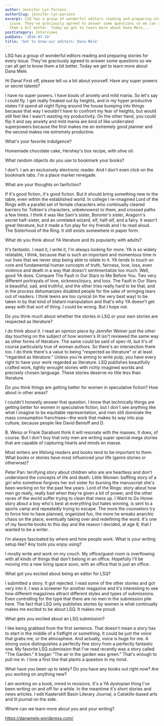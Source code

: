 ```yaml
---
author: Jennifer Lyn Parsons
authorSlug: jennifer-lyn-parsons
excerpt: LSQ has a group of wonderful editors reading and preparing stories for every
  issue. They've graciously agreed to answer some questions so we can all get to know
  them a bit better. Today we get to learn more about Dana Mele...
postCategory: Interviews
pubDate: '2016-07-19'
title: 'Get to know our editors: Dana Mele'
---
```

LSQ has a group of wonderful editors reading and preparing stories for every issue. They've graciously agreed to answer some questions so we can all get to know them a bit better. Today we get to learn more about Dana Mele.

Hi Dana! First off, please tell us a bit about yourself. Have any super powers or secret talents?

I have no super powers. I have bouts of anxiety and mild mania. So let's say I could fly. I get really freaked out by heights, and in my hyper productive states I'd spend all night flying around the house bumping into things because that way I wouldn't have to confront my fear of heights, but would still feel like I wasn't wasting my productivity. On the other hand, you could flip it and say anxiety and mild mania are kind of like underrated superpowers because the first makes me an extremely good planner and the second makes me extremely productive.

What's your favorite indulgence?

Homemade chocolate cake, Hershey's box recipe, with olive oil.

What random objects do you use to bookmark your books?

I don't. I am an exclusively electronic reader. And I don't even click on the bookmark tabs. I'm a place marker renegade.

What are your thoughts on fanfiction?

If it's good fiction, it's good fiction. But it should bring something new to the table, even within the established world. In college I re-imagined Lord of the Rings with a parallel set of female characters who continually cleared barriers for Tolkien's characters, unbeknownst to them, and crossed paths a few times. I think it was like Sam's sister, Boromir's sister, Aragorn's secret half-sister, and an unrelated wizard, elf, half-elf, and a fairy. It wasn't great literature, but it made a fun play for my friends and I to read aloud. The Sisterhood of the Ring. It still exists somewhere in paper form.

What do you think about YA literature and its popularity with adults?

It's fantastic. I read it, I write it, I'm always looking for more. YA is so widely relatable, I think, because that is such an important and momentous time in our lives that we never stop being able to relate to it. YA tends to touch on core and fundamental human concepts of truth, fairness, love, loss, even violence and death in a way that doesn't sentimentalize too much. Well, good YA does. Compare The Fault in Our Stars to Me Before You. Two very different portrayals of love, sickness/injury, and loss. The Fault in Our Stars is beautiful, sad, and truthful, and the other tries really hard to be that, and in the process dehumanizes disabled people for the sake of wringing tears out of readers. I think teens are too cynical (in the very best way) to be taken in by that kind of blatant manipulation and that's why YA doesn't get away with that sort of thing. I could be wrong. But I hope not.

Do you think much about whether the stories in LSQ or your own stories are respected as literature?

I do think about it. I read an opinion piece by Jennifer Weiner just the other day touching on the subject of how women's lit isn't reviewed the same way as other forms of literature. The same could be said of spec-lit, but it's of course particularly true of woman authors. So there's an intersection there too. I do think there's a value to being "respected as literature" or at least "regarded as literature." Unless you're aiming to write pulp, you have every right to have your work regarded as literature. LSQ publishes beautifully crafted work, tightly wrought stories with richly imagined worlds and precisely chosen language. These stories deserve no title less than literature.

Do you think things are getting better for women in speculative fiction? How about in other areas?

I couldn't honestly answer that question. I know that technically things are getting better for women in speculative fiction, but I don't see anything like what I imagine to be equitable representation, and men still dominate the mass consumption franchises—the work that makes its way into pop culture, because people like David Benioff and D.

B. Weiss or Frank Darabont think it will resonate with the masses. It does, of course. But I don't buy that only men are writing super special mega stories that are capable of capturing hearts and minds en masse.

Most writers are lifelong readers and books tend to be important to them. What books or stories have most influenced your life (genre stories or otherwise)?

Peter Pan: terrifying story about children who are are heartless and don't understand the concepts of life and death. Little Women: baffling story of a girl who somehow forgives her evil sister for burning the manuscript she's been working on for the past few years. Lord of the Rings: story about how men go really, really bad when they're given a bit of power, and the other races of the world suffer trying to clean that mess up. I Want to Go Home: story about a boy who's best at everything but hates winning, is sent to a sports camp and repeatedly trying to escape. The more the counselors try to force him to have planned, organized fun, the more he wreaks anarchic chaos on the place, eventually taking over and redefining the word. It's one of my favorite books to this day and the reason I decided, at age 8, that I wanted to be a writer.

I’m always fascinated by where and how people work. What is your writing setup like? Any tools you enjoy using?

I mostly write and work on my couch. My office/guest room is overflowing with all kinds of things that don't belong in an office. Hopefully I'll be moving into a new living space soon, with an office that is just an office.

What got you excited about being an editor for LSQ?

I submitted a story. It got rejected. I read some of the other stories and got very into it. I was a screener for another magazine and it's interesting to see how different magazines attract different styles and types of submissions. Even controlling for the type that there are no men in the submission pile here. The fact that LSQ only publishes stories by women is what continually makes me excited to be about LSQ. It makes me proud.

What gets you excited about an LSQ submission?

I like being grabbed from the first sentence. That doesn't mean a story has to start in the middle of a fistfight or something. It could be just the voice that grabs me, or the atmosphere. And actually, voice is huge for me. A strong voice distinguishes a perfectly fine story from a perfectly fantastic one. My favorite LSQ submission that I've read recently was a story called "The Garden." It began "The air in the garden was green." That's enough to pull me in. I love a first line that plants a question in my mind.

What have you been up to lately? Do you have any books out right now? Are you working on anything new?

I am working on a book, mired in revisions. It's a YA dystopian thing I've been writing on and off for a while. In the meantime it's short stories and news articles. I edit Kaaterskill Basin Literary Journal, a Catskills-based arts and lit journal on the side.

Where can we learn more about you and your writing?

https://danamele.wordpress.com/